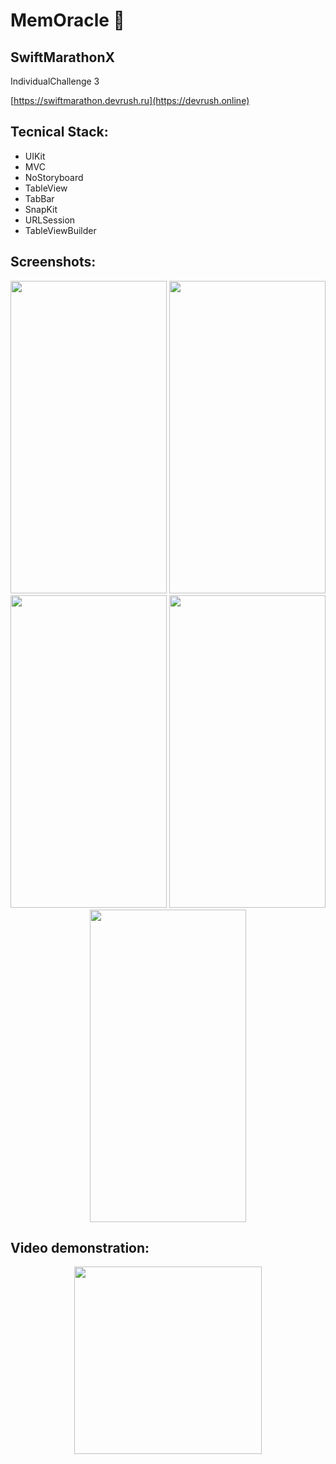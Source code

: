 # MemOracle 🔮

## SwiftMarathonX

IndividualСhallenge 3

[https://swiftmarathon.devrush.ru](https://devrush.online)

## Tecnical Stack:
* UIKit
* MVC
* NoStoryboard
* TableView
* TabBar
* SnapKit
* URLSession
* TableViewBuilder


## Screenshots:
<p align="center">
  <img src="" width="250" height=500 />
  <img src="" width="250" height=500 />
  <img src="" width="250" height=500 />
  <img src="" width="250" height=500 />
  <img src="" width="250" height=500 />
</p>


## Video demonstration:

<p align="center">
  <img src="" width="300"/>
</p>



